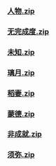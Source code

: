 ### [人物.zip](https://raw.githubusercontent.com/VaLueS6655/Genshin_Impact_Teleport/Raw/ManualCollectPoint%2FChest%2FGenerate%20Chest%2F%E4%BA%BA%E7%89%A9.zip)

### [无完成度.zip](https://raw.githubusercontent.com/VaLueS6655/Genshin_Impact_Teleport/Raw/ManualCollectPoint%2FChest%2FGenerate%20Chest%2F%E6%97%A0%E5%AE%8C%E6%88%90%E5%BA%A6.zip)

### [未知.zip](https://raw.githubusercontent.com/VaLueS6655/Genshin_Impact_Teleport/Raw/ManualCollectPoint%2FChest%2FGenerate%20Chest%2F%E6%9C%AA%E7%9F%A5.zip)

### [璃月.zip](https://raw.githubusercontent.com/VaLueS6655/Genshin_Impact_Teleport/Raw/ManualCollectPoint%2FChest%2FGenerate%20Chest%2F%E7%92%83%E6%9C%88.zip)

### [稻妻.zip](https://raw.githubusercontent.com/VaLueS6655/Genshin_Impact_Teleport/Raw/ManualCollectPoint%2FChest%2FGenerate%20Chest%2F%E7%A8%BB%E5%A6%BB.zip)

### [蒙德.zip](https://raw.githubusercontent.com/VaLueS6655/Genshin_Impact_Teleport/Raw/ManualCollectPoint%2FChest%2FGenerate%20Chest%2F%E8%92%99%E5%BE%B7.zip)

### [非成就.zip](https://raw.githubusercontent.com/VaLueS6655/Genshin_Impact_Teleport/Raw/ManualCollectPoint%2FChest%2FGenerate%20Chest%2F%E9%9D%9E%E6%88%90%E5%B0%B1.zip)

### [须弥.zip](https://raw.githubusercontent.com/VaLueS6655/Genshin_Impact_Teleport/Raw/ManualCollectPoint%2FChest%2FGenerate%20Chest%2F%E9%A1%BB%E5%BC%A5.zip)

